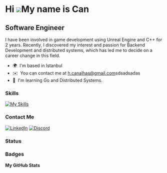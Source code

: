 Hi ![](https://user-images.githubusercontent.com/18350557/176309783-0785949b-9127-417c-8b55-ab5a4333674e.gif)My name is Can
===========================================================================================================================

Software Engineer
-----------------

I have been involved in game development using Unreal Engine and C++ for 2 years. Recently, I discovered my interest and passion for Backend Development and distributed systems, which has led me to decide on a career change in this field.

* 🌍  I'm based in Istanbul
* ✉️  You can contact me at [h.canalhas@gmail.com](mailto:h.canalhas@gmail.com)sdsadsadas
* 🧠  I'm learning Go and Distributed Systems.

### Skills


[![My Skills](https://skillicons.dev/icons?i=cpp,unrealengine,golang,java,c,python,tensorflow,pytorch,git,linux,blender)](https://skillicons.dev)


### Contact Me
[![LinkedIn](https://img.shields.io/badge/linkedin-%230077B5.svg?style=for-the-badge&logo=linkedin&logoColor=white)](https://www.linkedin.com/in/can-alhas/)
[![Discord](https://img.shields.io/badge/Discord-%235865F2.svg?style=for-the-badge&logo=discord&logoColor=white)](https://discord.com/users/gryfon)



### Status


</div>

### Badges

<b>My GitHub Stats</b>


